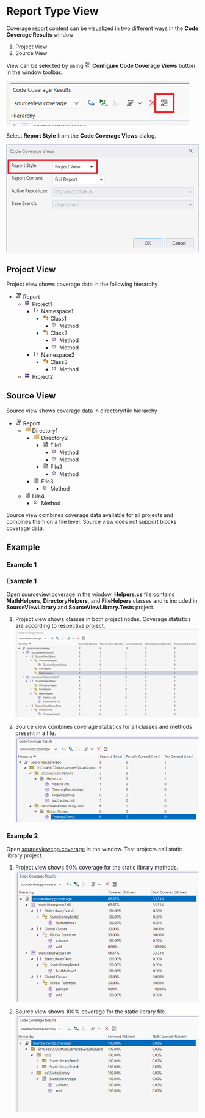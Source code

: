 # Report Type View

Coverage report content can be visualized in two different ways in the **Code Coverage Results** window

1. Project View
2. Source View

View can be selected by using ![configure views](../../../media/categorized-view.png) **Configure Code Coverage Views** button in the window toolbar.

![configure code coverage views](../configure-views.png)

Select **Report Style** from the **Code Coverage Views** dialog.

![select report style](report-style.png)

## Project View

Project view shows coverage data in the following hierarchy

- ![report](../../../media/code-coverage.png) Report
  - ![project](../../../media/module.png) Project1
    - ![namespace](../../../media/namespace.png) Namespace1
      - ![class](../../../media/class.png) Class1
        - ![method](../../../media/method.png) Method
      - ![class](../../../media/class.png) Class2
        - ![method](../../../media/method.png) Method
        - ![method](../../../media/method.png) Method
    - ![namespace](../../../media/namespace.png) Namespace2
      - ![class](../../../media/class.png) Class3
        - ![method](../../../media/method.png) Method
  - ![project](../../../media/module.png) Project2

## Source View

Source view shows coverage data in directory/file hierarchy

- ![report](../../../media/code-coverage.png) Report
  - ![directory](../../../media/directory.png) Directory1
    - ![directory](../../../media/directory.png) Directory2
      - ![file](../../../media/file.png) File1
        - ![method](../../../media/method.png) Method
        - ![method](../../../media/method.png) Method
      - ![file](../../../media/file.png) File2
        - ![method](../../../media/method.png) Method
    - ![file](../../../media/file.png) File3
      - ![method](../../../media/method.png) Method
  - ![file](../../../media/file.png) File4
    - ![method](../../../media/method.png) Method

Source view combines coverage data available for all projects and combines them on a file level. Source view does not support blocks coverage data.

## Example

### Example 1

### Example 1

Open [sourceview.coverage](../../../reports/sourceview.coverage) in the window. **Helpers.cs** file contains **MathHelpers**, **DirectoryHelpers**, and **FileHelpers** classes and is included in **SourceViewLibrary** and **SourceViewLibrary.Tests** project.

1. Project view shows classes in both project nodes. Coverage statistics are according to respective project.
![project view report](project-view-report.png)
  
2. Source view combines coverage statistics for all classes and methods present in a file.  
  ![source view report](source-view-report.png)

### Example 2

Open [sourceviewcpp.coverage](../../../reports/sourceviewcpp.coverage) in the window. Test projects call static library project.

  1. Project view shows 50% coverage for the static library methods.
  ![project report static view](project-view-report-static.png)

  2. Source view shows 100% coverage for the static library file.
  ![source report static view](source-view-report-static.png)
